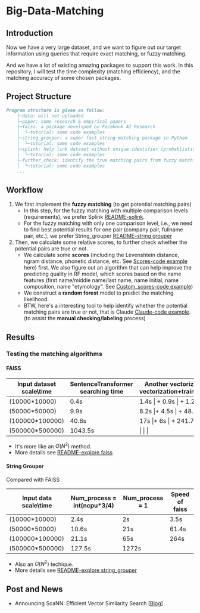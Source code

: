 # Big-Data-Matching

## Introduction
Now we have a very large dataset, and we want to figure out our target information using queries that require exact matching, or fuzzy matching.

And we have a lot of existing amazing packages to support this work. In this repository, I will test the time complexity (matching efficiency), and the matching accuracy of some chosen packages.

## Project Structure

```markdown
Program structure is given as follow:
    ├─data: will not uploaded
    ├─paper: some research & empirical papers
    ├─faiss: a package developed by Facebook AI Research
    │  └─tutorial: some code examples
    ├─string_grouper: a super fast string matching package in Python
    │  └─tutorial: some code examples
    ├─splink: help link dataset without unique identifier (probablistic model)
    │  └─tutorial: some code examples
    ├─further_check: identify the true matching pairs from fuzzy matching results
    │  └─tutorial: some code examples
    ...
```

## Workflow

1. We first implement the **fuzzy matching** (to get potential matching pairs)
   - In this step, for the fuzzy matching with multiple comparison levels (requirements), we prefer Splink [README-splink](https://github.com/ZhimingMei/Big-Data-Matching/blob/main/splink/README.md).
   - For the fuzzy matching with only one comparison level, i.e., we need to find best potential results for one pair (company pair, fullname pair, etc.), we prefer String_grouper [README-string grouper](https://github.com/ZhimingMei/Big-Data-Matching/tree/main/string_grouper#readme)
2. Then, we calculate some relative scores, to further check whether the potential pairs are true or not.
   - We calculate some **scores** (including the Levenshtein distance, ngram distance, phonetic distance, etc. See [Scores-code example](https://github.com/ZhimingMei/Big-Data-Matching/blob/main/further_check/calculate_scores.py) here) first. We also figure out an algorithm that can help improve the predicting quality in RF model, which scores based on the name features (first name/middle name/last name, name initial, name composition, name "etymology". See [Custom_scores-code example](here))
   - We construct a **random forest** model to predict the matching likelihood.
   - BTW, here's a interesting tool to help identify whether the potential matching pairs are true or not, that is Claude [Claude-code example](https://github.com/ZhimingMei/Big-Data-Matching/blob/main/further_check/explore_claude.py). (to assist the **manual checking/labeling** process) 

## Results

### Testing the matching algorithms

#### FAISS

| Input dataset scale\time | SentenceTransformer<br />searching time | Another vectorization (TFIDF)<br />vectorization+training+searching | GPU version |
| ------------------------ | --------------------------------------- | ------------------------------------------------------------ | ----------- |
| (10000*10000)            | 0.4s                                    | 1.4s \| + 0.9s  \| + 1.2s   \| = 3.5s                        |             |
| (50000*50000)            | 9.9s                                    | 8.2s \|+ 4.5s   \| + 48.7s \|= 61.4s                         |             |
| (100000*100000)          | 40.6s                                   | 17s  \|+ 6s      \| + 241.7s\| = 264s                        |             |
| (500000*500000)          | 1043.5s                                 | \|             \|                \|                          |             |

- It's more like an $O(N^2)$ method.
- More details see [README-explore faiss](https://github.com/ZhimingMei/Big-Data-Matching/tree/main/faiss#readme)

#### String Grouper

Compared with FAISS

| Input data scale\time | Num_process = int(ncpu\*3/4) | Num_process = 1 | Speed of faiss |
| --------------------- | ---------------------------- | --------------- | -------------- |
| (10000*10000)         | 2.4s                         | 2s              | 3.5s           |
| (50000*50000)         | 10.6s                        | 21s             | 61.4s          |
| (100000*100000)       | 21.1s                        | 65s             | 264s           |
| (500000*500000)       | 127.5s                       | 1272s           |                |

- Also an $O(N^2)$ techique.
- More details see [README-explore string_grouper](https://github.com/ZhimingMei/Big-Data-Matching/tree/main/string_grouper#readme)

## Post and News

- Announcing ScaNN: Efficient Vector Similarity Search [[Blog](https://ai.googleblog.com/2020/07/announcing-scann-efficient-vector.html)]
